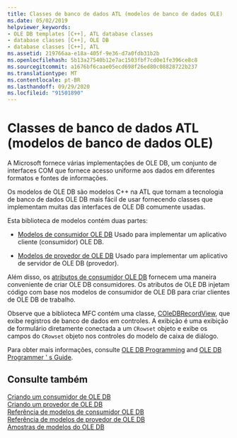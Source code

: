 ```yaml
---
title: Classes de banco de dados ATL (modelos de banco de dados OLE)
ms.date: 05/02/2019
helpviewer_keywords:
- OLE DB templates [C++], ATL database classes
- database classes [C++], OLE DB
- database classes [C++], ATL
ms.assetid: 219766aa-e18a-405f-9e36-d7a0fdb31b2b
ms.openlocfilehash: 5b13a27540b12e7ac1503fbf7cd0e1fe396ce8c8
ms.sourcegitcommit: a1676bf6caae05ecd698f26ed80c08828722b237
ms.translationtype: MT
ms.contentlocale: pt-BR
ms.lasthandoff: 09/29/2020
ms.locfileid: "91501890"
---
```

# <a name="atl-database-classes-ole-db-templates"></a>Classes de banco de dados ATL (modelos de banco de dados OLE)

A Microsoft fornece várias implementações de OLE DB, um conjunto de interfaces COM que fornece acesso uniforme aos dados em diferentes formatos e fontes de informações.

Os modelos de OLE DB são modelos C++ na ATL que tornam a tecnologia de banco de dados OLE DB mais fácil de usar fornecendo classes que implementam muitas das interfaces de OLE DB comumente usadas.

Esta biblioteca de modelos contém duas partes:

- [Modelos de consumidor OLE DB](../data/oledb/ole-db-consumer-templates-cpp.md) Usado para implementar um aplicativo cliente (consumidor) OLE DB.

- [Modelos de provedor de OLE DB](../data/oledb/ole-db-provider-templates-cpp.md) Usado para implementar um aplicativo de servidor de OLE DB (provedor).

Além disso, os [atributos de consumidor OLE DB](../windows/attributes/ole-db-consumer-attributes.md) fornecem uma maneira conveniente de criar OLE DB consumidores. Os atributos de OLE DB injetam código com base nos modelos de consumidor de OLE DB para criar clientes de OLE DB de trabalho.

Observe que a biblioteca MFC contém uma classe, [COleDBRecordView](../mfc/reference/coledbrecordview-class.md), que exibe registros de banco de dados em controles. A exibição é uma exibição de formulário diretamente conectada a um `CRowset` objeto e exibe os campos do `CRowset` objeto nos controles do modelo de caixa de diálogo.

Para obter mais informações, consulte [OLE DB Programming](../data/oledb/ole-db-programming.md) and [OLE DB Programmer ' s Guide](/sql/connect/oledb/ole-db/oledb-driver-for-sql-server-programming).

## <a name="see-also"></a>Consulte também

[Criando um consumidor de OLE DB](../data/oledb/creating-an-ole-db-consumer.md)<br/>
[Criando um provedor de OLE DB](../data/oledb/creating-an-ole-db-provider.md)<br/>
[Referência de modelos de consumidor OLE DB](../data/oledb/ole-db-consumer-templates-reference.md)<br/>
[Referência de modelos de provedor de OLE DB](../data/oledb/ole-db-provider-templates-reference.md)<br/>
[Amostras de modelos do OLE DB](https://github.com/Microsoft/VCSamples/tree/master/VC2010Samples/ATL/OLEDB)
